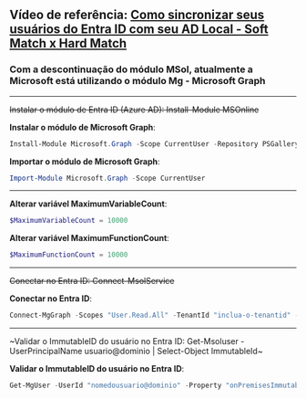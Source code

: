 ## Vídeo de referência: [Como sincronizar seus usuários do Entra ID com seu AD Local - Soft Match x Hard Match](https://www.youtube.com/watch?v=24xdS658G80)

### Com a descontinuação do módulo **MSol**, atualmente a Microsoft está utilizando o módulo **Mg** - Microsoft Graph
---
~~Instalar o módulo de Entra ID (Azure AD): Install-Module MSOnline~~

**Instalar o módulo de Microsoft Graph**:

```powershell
Install-Module Microsoft.Graph -Scope CurrentUser -Repository PSGallery -Force
```

**Importar o módulo de Microsoft Graph**: 

```powershell
Import-Module Microsoft.Graph -Scope CurrentUser
```

---

**Alterar variável MaximumVariableCount**: 
```powershell
$MaximumVariableCount = 10000
```
**Alterar variável MaximumFunctionCount**: 
```powershell
$MaximumFunctionCount = 10000
```
---

~~Conectar no Entra ID: Connect-MsolService~~

**Conectar no Entra ID**: 
```powershell
Connect-MgGraph -Scopes "User.Read.All" -TenantId "inclua-o-tenantid" -NoWelcome
```
---

~Validar o ImmutableID do usuário no Entra ID: Get-Msoluser -UserPrincipalName usuario@dominio | Select-Object ImmutableId~

**Validar o ImmutableID do usuário no Entra ID**: 
```powershell
Get-MgUser -UserId "nomedousuario@dominio" -Property "onPremisesImmutableId" | Select-Object onPremisesImmutableId
```
